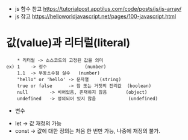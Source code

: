 * js 함수 참고 https://tutorialpost.apptilus.com/code/posts/js/js-array/
* js 참고 https://helloworldjavascript.net/pages/100-javascript.html

# 값(value)과 리터럴(literal)
        * 리터럴 -> 소스코드의 고정된 값을 의미
    ex) 1    -> 정수              (number)
        1.1  -> 부동소수점 실수   (number)  
        "hello" or 'hello' -> 문자열    (string)
        true or false      -> 참 또는 거짓의 진리값  (boolean)
        null        -> 비어있음, 존재하지 않음       (object)
        undefined   -> 정의되어 있지 않음            (undefined)

* 변수
- let 
    -> 값 재정의 가능
- const 
    -> 값에 대한 정의는 처음 한 번만 가능, 나중에 재정의 불가.